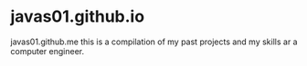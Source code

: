 # javas01.github.io
javas01.github.me
this is a compilation of my past projects and my skills ar a computer engineer.
